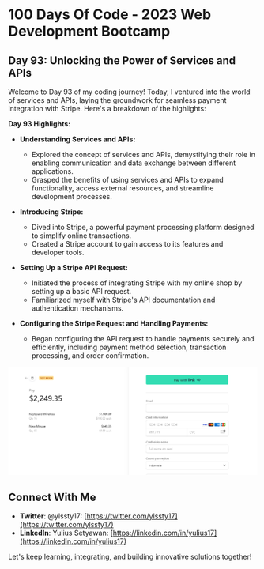 # 100 Days Of Code - 2023 Web Development Bootcamp

## Day 93: Unlocking the Power of Services and APIs

Welcome to Day 93 of my coding journey! Today, I ventured into the world of services and APIs, laying the groundwork for seamless payment integration with Stripe. Here's a breakdown of the highlights:

**Day 93 Highlights:**

* **Understanding Services and APIs:**
   - Explored the concept of services and APIs, demystifying their role in enabling communication and data exchange between different applications.
   - Grasped the benefits of using services and APIs to expand functionality, access external resources, and streamline development processes.

* **Introducing Stripe:**
   - Dived into Stripe, a powerful payment processing platform designed to simplify online transactions.
   - Created a Stripe account to gain access to its features and developer tools.

* **Setting Up a Stripe API Request:**
   - Initiated the process of integrating Stripe with my online shop by setting up a basic API request.
   - Familiarized myself with Stripe's API documentation and authentication mechanisms.

* **Configuring the Stripe Request and Handling Payments:**
   - Began configuring the API request to handle payments securely and efficiently, including payment method selection, transaction processing, and order confirmation.


![Day 93 Preview](preview.png)

## Connect With Me

- **Twitter**: @ylssty17: [https://twitter.com/ylssty17](https://twitter.com/ylssty17)
- **LinkedIn**: Yulius Setyawan: [https://linkedin.com/in/yulius17](https://linkedin.com/in/yulius17)

Let's keep learning, integrating, and building innovative solutions together!

